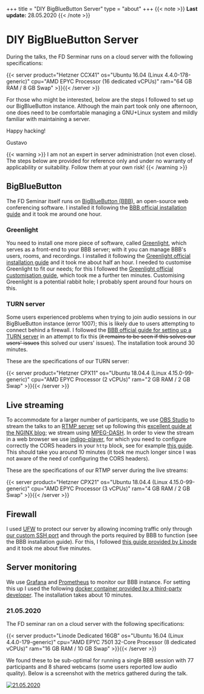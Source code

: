 +++
title = "DIY BigBlueButton Server"
type = "about"
+++
{{< note >}}
**Last update:** 28.05.2020
{{< /note >}}

# DIY BigBlueButton Server

During the talks, the FD Serminar runs on a cloud server with the following specifications:

{{< server product="Hetzner CCX41" os="Ubuntu 16.04 (Linux 4.4.0-178-generic)" cpu="AMD EPYC Processor (16 dedicated vCPUs)" ram="64 GB RAM / 8 GB Swap" >}}{{< /server >}}

For those who might be interested, below are the steps I followed to set up our BigBlueButton instance. Although the main part took only one afternoon, one does need to be comfortable managing a GNU+Linux system and mildly familiar with maintaining a server.

Happy hacking!

Gustavo

{{< warning >}}
I am not an expert in server administration (not even close). The steps below are provided for reference only and under no warranty of applicability or suitability. Follow them at your own risk!
{{< /warning >}}

## BigBlueButton

The FD Seminar itself runs on [BigBlueButton (BBB)](https://bigbluebutton.org/), an open-source web conferencing software. I installed it following the [BBB official installation guide](https://docs.bigbluebutton.org/2.2/install.html) and it took me around one hour.

### Greenlight

You need to install one more piece of software, called [Greenlight](https://docs.bigbluebutton.org/greenlight/gl-overview.html), which serves as a front-end to your BBB server; with it you can manage BBB's users, rooms, and recordings. I installed it following the [Greenlight official installation guide](https://docs.bigbluebutton.org/greenlight/gl-install.html) and it took me about half an hour. I needed to customise Greenlight to fit our needs; for this I followed the [Greenlight official customisation guide](https://docs.bigbluebutton.org/greenlight/gl-customize.html), which took me a further ten minutes. Customising Greenlight is a potential rabbit hole; I probably spent around four hours on this.

### TURN server

Some users experienced problems when trying to join audio sessions in our BigBlueButton instance (error 1007); this is likely due to users attempting to connect behind a firewall. I followed the [BBB official guide for setting up a TURN server](https://docs.bigbluebutton.org/2.2/setup-turn-server.html) in an attempt to fix this (~~it remains to be seen if this solves our users' issues~~ this solved our users' issues). The installation took around 30 minutes.

These are the specifications of our TURN server:

{{< server product="Hetzner CPX11" os="Ubuntu 18.04.4 (Linux 4.15.0-99-generic)" cpu="AMD EPYC Processor (2 vCPUs)" ram="2 GB RAM / 2 GB Swap" >}}{{< /server >}}

## Live streaming

To accommodate for a larger number of participants, we use [OBS Studio](https://obsproject.com/) to stream the talks to an [RTMP server](https://en.wikipedia.org/wiki/Real-Time_Messaging_Protocol) set up following this [excellent guide at the NGINX blog](https://www.nginx.com/blog/video-streaming-for-remote-learning-with-nginx/); we stream using [MPEG-DASH](https://en.wikipedia.org/wiki/Dynamic_Adaptive_Streaming_over_HTTP). In order to view the stream in a web browser we use [indigo-player](https://matvp91.github.io/indigo-player/#/), for which you need to configure correctly the CORS headers in your `http` block, see for example [this guide](https://docs.peer5.com/guides/cors/). This should take you around 10 minutes (it took me much longer since I was not aware of the need of configuring the CORS headers).

These are the specifications of our RTMP server during the live streams:

{{< server product="Hetzner CPX21" os="Ubuntu 18.04.4 (Linux 4.15.0-99-generic)" cpu="AMD EPYC Processor (3 vCPUs)" ram="4 GB RAM / 2 GB Swap" >}}{{< /server >}}

## Firewall

I used [UFW](https://launchpad.net/ufw) to protect our server by allowing incoming traffic only through [our custom SSH port](https://www.linode.com/docs/security/securing-your-server/#harden-ssh-access) and through the ports required by BBB to function (see the BBB installation guide). For this, I followed [this guide provided by Linode](https://www.linode.com/docs/security/firewalls/configure-firewall-with-ufw/) and it took me about five minutes.

## Server monitoring

We use [Grafana](https://grafana.com/) and [Prometheus](https://prometheus.io/) to monitor our BBB instance. For setting this up I used the following [docker container provided by a third-party developer](https://bigbluebutton-exporter.greenstatic.dev/installation/all_in_one_monitoring_stack/). The installation takes about 10 minutes.

### 21.05.2020

The FD seminar ran on a cloud server with the following specifications:

{{< server product="Linode Dedicated 16GB" os="Ubuntu 16.04 (Linux 4.4.0-179-generic)" cpu="AMD EPYC 7501 32-Core Processor (8 dedicated vCPUs)" ram="16 GB RAM / 10 GB Swap" >}}{{< /server >}}

We found these to be sub-optimal for running a single BBB session with 77 participants and 8 shared webcams (some users reported low audio quality). Below is a screenshot with the metrics gathered during the talk.

[![21.05.2020](/img/grafana-21.05.2020.png)](/img/grafana-21.05.2020.png)
